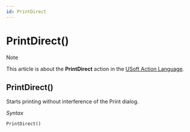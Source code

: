 ```yaml
---
id: PrintDirect
---
```


# PrintDirect()



> [!NOTE]
> This article is about the **PrintDirect** action in the [USoft Action Language](/docs/Task%20flow/Action%20Language%20reference/USoft%20Action%20Language.md).

## **PrintDirect()**

Starts printing without interference of the Print dialog.

*Syntax*

```
PrintDirect()
```

 